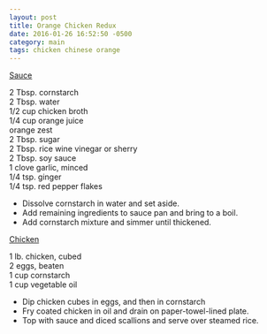 ```yaml
---
layout: post
title: Orange Chicken Redux
date: 2016-01-26 16:52:50 -0500
category: main
tags: chicken chinese orange
---
```

<span style="text-decoration: underline;">Sauce</span>
  
2 Tbsp. cornstarch  
2 Tbsp. water  
1/2 cup chicken broth  
1/4 cup orange juice  
orange zest  
2 Tbsp. sugar  
2 Tbsp. rice wine vinegar or sherry  
2 Tbsp. soy sauce  
1 clove garlic, minced  
1/4 tsp. ginger  
1/4 tsp. red pepper flakes  
<ul>
	<li>Dissolve cornstarch in water and set aside.</li>
	<li>Add remaining ingredients to sauce pan and bring to a boil.</li>
	<li>Add cornstarch mixture and simmer until thickened.</li>
</ul>
<span style="text-decoration: underline;">Chicken</span>
  
1 lb. chicken, cubed  
2 eggs, beaten  
1 cup cornstarch  
1 cup vegetable oil  
<ul>
	<li>Dip chicken cubes in eggs, and then in cornstarch</li>
	<li>Fry coated chicken in oil and drain on paper-towel-lined plate.</li>
	<li>Top with sauce and diced scallions and serve over steamed rice.</li>
</ul>
